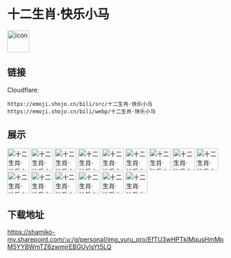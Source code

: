 # 十二生肖·快乐小马
<img src="https://emoji.shojo.cn/bili/src/十二生肖·快乐小马/icon.png" width="50" height="50" alt="icon">

## 链接
Cloudflare:
```
https://emoji.shojo.cn/bili/src/十二生肖·快乐小马
https://emoji.shojo.cn/bili/webp/十二生肖·快乐小马
```
## 展示
<img src="https://emoji.shojo.cn/bili/src/十二生肖·快乐小马/十二生肖·快乐小马-笔芯.png" width="50" height="50" alt="十二生肖·快乐小马-笔芯">
<img src="https://emoji.shojo.cn/bili/src/十二生肖·快乐小马/十二生肖·快乐小马-制造彩虹.png" width="50" height="50" alt="十二生肖·快乐小马-制造彩虹">
<img src="https://emoji.shojo.cn/bili/src/十二生肖·快乐小马/十二生肖·快乐小马-滋水枪.png" width="50" height="50" alt="十二生肖·快乐小马-滋水枪">
<img src="https://emoji.shojo.cn/bili/src/十二生肖·快乐小马/十二生肖·快乐小马-快逃.png" width="50" height="50" alt="十二生肖·快乐小马-快逃">
<img src="https://emoji.shojo.cn/bili/src/十二生肖·快乐小马/十二生肖·快乐小马-吹口哨.png" width="50" height="50" alt="十二生肖·快乐小马-吹口哨">
<img src="https://emoji.shojo.cn/bili/src/十二生肖·快乐小马/十二生肖·快乐小马-好耶！.png" width="50" height="50" alt="十二生肖·快乐小马-好耶！">
<img src="https://emoji.shojo.cn/bili/src/十二生肖·快乐小马/十二生肖·快乐小马-踩你一脚.png" width="50" height="50" alt="十二生肖·快乐小马-踩你一脚">
<img src="https://emoji.shojo.cn/bili/src/十二生肖·快乐小马/十二生肖·快乐小马-惊.png" width="50" height="50" alt="十二生肖·快乐小马-惊">
<img src="https://emoji.shojo.cn/bili/src/十二生肖·快乐小马/十二生肖·快乐小马-谨言慎行.png" width="50" height="50" alt="十二生肖·快乐小马-谨言慎行">
<img src="https://emoji.shojo.cn/bili/src/十二生肖·快乐小马/十二生肖·快乐小马-哭哭.png" width="50" height="50" alt="十二生肖·快乐小马-哭哭">
<img src="https://emoji.shojo.cn/bili/src/十二生肖·快乐小马/十二生肖·快乐小马-清凉一夏.png" width="50" height="50" alt="十二生肖·快乐小马-清凉一夏">
<img src="https://emoji.shojo.cn/bili/src/十二生肖·快乐小马/十二生肖·快乐小马-润！.png" width="50" height="50" alt="十二生肖·快乐小马-润！">
<img src="https://emoji.shojo.cn/bili/src/十二生肖·快乐小马/十二生肖·快乐小马-生气气.png" width="50" height="50" alt="十二生肖·快乐小马-生气气">
<img src="https://emoji.shojo.cn/bili/src/十二生肖·快乐小马/十二生肖·快乐小马-石乐志.png" width="50" height="50" alt="十二生肖·快乐小马-石乐志">
<img src="https://emoji.shojo.cn/bili/src/十二生肖·快乐小马/十二生肖·快乐小马-晚安.png" width="50" height="50" alt="十二生肖·快乐小马-晚安">

## 下载地址

https://shamiko-my.sharepoint.com/:u:/g/personal/img_yuru_pro/EfTU3wHPTklMqusHmMpM5YYBWmTZ6zwmjrEBGUyIsYt5LQ